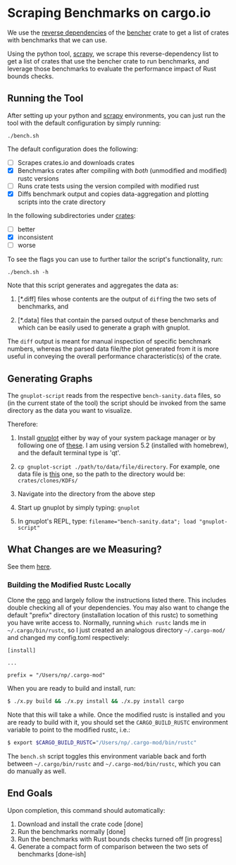 # Scraping Benchmarks on cargo.io

We use the [reverse dependencies](https://crates.io/crates/bencher/reverse_dependencies) of the [bencher](https://crates.io/crates/bencher) crate to get a list of crates with benchmarks that we can use.

Using the python tool, [scrapy](https://docs.scrapy.org/en/latest/index.html#), we scrape this reverse-dependency list to get a list of crates that use the bencher crate to run benchmarks, and leverage those benchmarks to evaluate the performance impact of Rust bounds checks.

## Running the Tool

After setting up your python and [scrapy](https://docs.scrapy.org/en/latest/intro/install.html) environments,
you can just run the tool with the default configuration by simply running: 

`./bench.sh`

The default configuration does the following: 

- [ ] Scrapes crates.io and downloads crates
- [X] Benchmarks crates after compiling with _both_ (unmodified and modified) rustc versions
- [ ] Runs crate tests using the version compiled with modified rust
- [X] Diffs benchmark output and copies data-aggregation and plotting scripts into the crate directory

In the following subdirectories under [crates](https://github.com/nataliepopescu/bencher_scrape/tree/master/crates): 

- [ ] better
- [X] inconsistent
- [ ] worse

To see the flags you can use to further tailor the script's functionality, run: 

`./bench.sh -h`

Note that this script generates and aggregates the data as:

 1) [*.diff] files whose contents are the output of `diff`ing the 
two sets of benchmarks, and

 2) [*.data] files that contain the parsed output of these benchmarks and which
can be easily used to generate a graph with gnuplot.

The `diff` output is meant for manual inspection
of specific benchmark numbers, whereas the parsed data file/the plot 
generated from it is more useful in conveying the 
overall performance characteristic(s) of the crate.

## Generating Graphs

The `gnuplot-script` reads from the respective `bench-sanity.data` files, so (in the current state of the tool)
the script should be invoked from the same directory as the data you want to visualize. 

Therefore: 

1. Install [gnuplot](http://www.gnuplot.info/) either by way of your system package manager or by following one of 
[these](http://www.gnuplot.info/download.html). I am using version 5.2 (installed with homebrew), and the 
default terminal type is 'qt'.

2. `cp gnuplot-script ./path/to/data/file/directory`. For example, one data file is 
[this](https://github.com/nataliepopescu/bencher_scrape/blob/master/crates/clones/KDFs/bench-sanity.data)
one, so the path to the directory would be: `crates/clones/KDFs/`

3. Navigate into the directory from the above step

4. Start up gnuplot by simply typing: `gnuplot`

5. In gnuplot's REPL, type: `filename="bench-sanity.data"; load "gnuplot-script"`

## What Changes are we Measuring?

See them [here](https://github.com/nataliepopescu/rust).

### Building the Modified Rustc Locally

Clone the [repo](https://github.com/nataliepopescu/rust) and largely follow the instructions listed there.
This includes double checking all of your dependencies. You may also want to change the default "prefix" 
directory (installation location of this rustc) to something you have write access to. Normally, running
`which rustc` lands me in `~/.cargo/bin/rustc`, so I just created an analogous directory `~/.cargo-mod/` 
and changed my config.toml respectively:

```
[install]

...

prefix = "/Users/np/.cargo-mod"
```

When you are ready to build and install, run:

```sh
$ ./x.py build && ./x.py install && ./x.py install cargo
```

Note that this will take a while. Once the modified rustc is installed and you are ready to build with it,
you should set the `CARGO_BUILD_RUSTC` environment variable to point to the modified rustc, i.e.:

```sh
$ export $CARGO_BUILD_RUSTC="/Users/np/.cargo-mod/bin/rustc"
```

The `bench.sh` script toggles this environment variable back and forth between `~/.cargo/bin/rustc` and
`~/.cargo-mod/bin/rustc`, which you can do manually as well. 

## End Goals

Upon completion, this command should automatically:

1. Download and install the crate code [done]
2. Run the benchmarks normally [done]
3. Run the benchmarks with Rust bounds checks turned off [in progress]
4. Generate a compact form of comparison between the two sets of benchmarks [done-ish]
